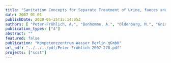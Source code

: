 ```yaml
---
title: "Sanitation Concepts for Separate Treatment of Urine, faeces and Greywater (SCST) - Results"
date: 2007-01-01
publishDate: 2020-05-25T15:14:05Z
authors: [ "Peter-Fröhlich, A.", "Bonhomme, A.", "Oldenburg, M.", "Gnirß, R.", "Lesjean, B." ]
publication_types: ["4"]
abstract: ""
featured: false
publication: "Kompetenzzentrum Wasser Berlin gGmbH"
url_pdf: "../../../pdf/Peter-Fröhlich-2007-278.pdf"
projects: ["scst"]
---
```


